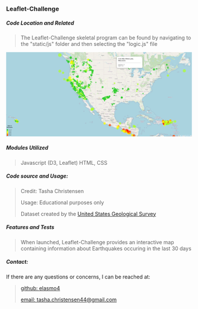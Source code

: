 <h3>Leaflet-Challenge</h3>

<h5>Code Location and Related</h5>

> The Leaflet-Challenge skeletal program can be found by navigating to the "static/js" folder and then selecting the "logic.js" file
>
![All Earthquakes in the Last 30 Days](Leaflet-Challenge-Capture.PNG)


<h5>Modules Utilized</h5>

> Javascript (D3, Leaflet) HTML, CSS
> 

<h5>Code source and Usage:</h5>

> Credit: Tasha Christensen
>
> Usage: Educational purposes only
>
> Dataset created by the [United States Geological Survey](https://earthquake.usgs.gov/earthquakes/feed/v1.0/geojson.php)
> 


<h5>Features and Tests</h5>

> When launched, Leaflet-Challenge provides an interactive map containing information about Earthquakes occuring in the last 30 days
> 

<h5>Contact:</h5>

If there are any questions or concerns, I can be reached at:
> [github: elasmo4](https://github.com/elasmo4)
>
> [email: tasha.christensen44@gmail.com](mailto:tasha.christensen44@gmail.com)
